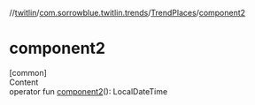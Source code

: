 //[twitlin](../../index.md)/[com.sorrowblue.twitlin.trends](../index.md)/[TrendPlaces](index.md)/[component2](component2.md)



# component2  
[common]  
Content  
operator fun [component2](component2.md)(): LocalDateTime  



